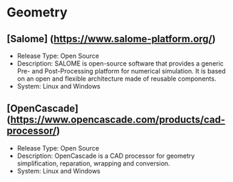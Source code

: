 # Geometry

## [Salome] (https://www.salome-platform.org/)
* Release Type: Open Source
* Description: SALOME is open-source software that provides a generic Pre- and Post-Processing platform for numerical simulation. It is based on an open and flexible architecture made of reusable components.
* System: Linux and Windows

## [OpenCascade] (https://www.opencascade.com/products/cad-processor/)
* Release Type: Open Source
* Description: OpenCascade is a CAD processor for geometry simplification, reparation, wrapping and conversion.
* System: Linux and Windows
